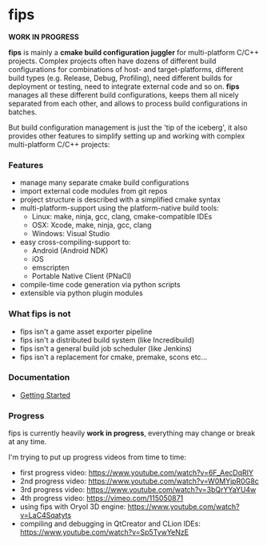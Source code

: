 fips
====

**WORK IN PROGRESS**

**fips** is mainly a **cmake build configuration juggler** for 
multi-platform C/C++ projects. Complex projects often have dozens of different
build configurations for combinations of host- and target-platforms, 
different build types (e.g. Release, Debug, Profiling), need different builds for
deployment or testing, need to integrate external code and so on. **fips** 
manages all these different build configurations, keeps them all nicely 
separated from each other, and allows to process build configurations
in batches.

But build configuration management is just the 'tip of the iceberg', it
also provides other features to simplify setting up and working with
complex multi-platform C/C++ projects:

### Features

* manage many separate cmake build configurations
* import external code modules from git repos
* project structure is described with a simplified cmake syntax
* multi-platform-support using the platform-native build tools:
    * Linux: make, ninja, gcc, clang, cmake-compatible IDEs
    * OSX: Xcode, make, ninja, gcc, clang
    * Windows: Visual Studio
* easy cross-compiling-support to:
    * Android (Android NDK)
    * iOS
    * emscripten
    * Portable Native Client (PNaCl)
* compile-time code generation via python scripts
* extensible via python plugin modules

### What fips is **not**

* fips isn't a game asset exporter pipeline
* fips isn't a distributed build system (like Incredibuild)
* fips isn't a general build job scheduler (like Jenkins)
* fips isn't a replacement for cmake, premake, scons etc...

### Documentation

* [Getting Started](doc/getting_started.md)

### Progress

fips is currently heavily **work in progress**, everything may change or
break at any time.

I'm trying to put up progress videos from time to time:

- first progress video: https://www.youtube.com/watch?v=6F_AecDqRIY
- 2nd progress video: https://www.youtube.com/watch?v=W0MYjpR0G8c
- 3rd progress video: https://www.youtube.com/watch?v=3bQrYYaYU4w
- 4th progress video: https://vimeo.com/115050871
- using fips with Oryol 3D engine: https://www.youtube.com/watch?v=LaC4Sqatyts
- compiling and debugging in QtCreator and CLion IDEs: https://www.youtube.com/watch?v=Sp5TywYeNzE

